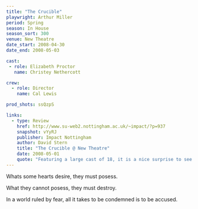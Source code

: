 ```yaml
---
title: "The Crucible"
playwright: Arthur Miller
period: Spring
season: In House
season_sort: 300
venue: New Theatre
date_start: 2008-04-30
date_end: 2008-05-03

cast:
 - role: Elizabeth Proctor
   name: Christey Nethercott

crew:
  - role: Director
    name: Cal Lewis

prod_shots: ssQzpS

links:
  - type: Review
    href: http://www.su-web2.nottingham.ac.uk/~impact/?p=937
    snapshot: vYyRJ
    publisher: Impact Nottingham
    author: David Stern
    title: "The Crucible @ New Theatre"
    date: 2008-05-01
    quote: "Featuring a large cast of 18, it is a nice surprise to see the somewhat small stage at the New Theatre looking uncluttered throughout most of the play, even during crowded scenes. The set design matches this aesthetic, and is simple and clean, and does not detract from the dramatic scenes on stage."
---
```


Whats some hearts desire, they must posess.

What they cannot posess, they must destroy.

In a world ruled by fear, all it takes to be condemned is to be accused.
